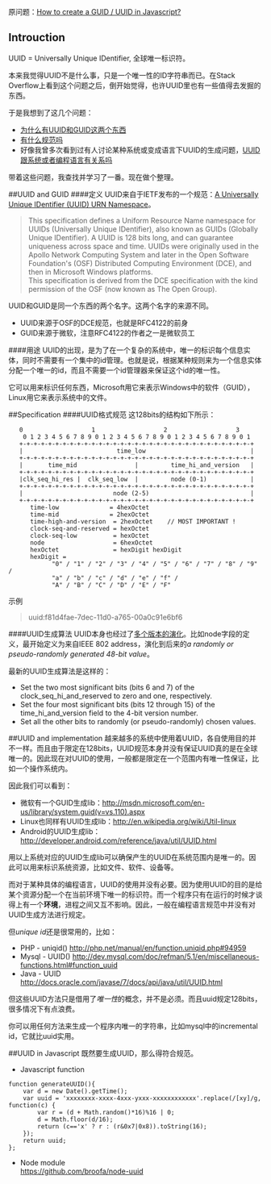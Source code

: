 原问题：[How to create a GUID / UUID in Javascript?](http://stackoverflow.com/questions/105034/how-to-create-a-guid-uuid-in-javascript)

## Introuction
UUID = Universally Unique IDentifier, 全球唯一标识符。

本来我觉得UUID不是什么事，只是一个唯一性的ID字符串而已。在Stack Overflow上看到这个问题之后，倒开始觉得，也许UUID里也有一些值得去发掘的东西。

于是我想到了这几个问题：

* [为什么有UUID和GUID这两个东西](#uuid-and-guid)
* [有什么规范吗](#specification)
* 好像我曾多次看到过有人讨论某种系统或变成语言下UUID的生成问题，[UUID跟系统或者编程语言有关系吗](#uuid-and-implementation)

带着这些问题，我查找并学习了一番。现在做个整理。

##UUID and GUID
####定义
UUID来自于IETF发布的一个规范：[A Universally Unique IDentifier (UUID) URN Namespace](http://www.ietf.org/rfc/rfc4122.txt)。
> This specification defines a Uniform Resource Name namespace for UUIDs (Universally Unique IDentifier), also known as GUIDs (Globally Unique IDentifier).  A UUID is 128 bits long, and can guarantee uniqueness across space and time.  UUIDs were originally used in the Apollo Network Computing System and later in the Open Software Foundation's (OSF) Distributed Computing Environment (DCE), and then in Microsoft Windows platforms.  
This specification is derived from the DCE specification with the kind permission of the OSF (now known as The Open Group).

UUID和GUID是同一个东西的两个名字。这两个名字的来源不同。

* UUID来源于OSF的DCE规范，也就是RFC4122的前身
* GUID来源于微软，注意RFC4122的作者之一是微软员工

####用途
UUID的出现，是为了在一个复杂的系统中，唯一的标识每个信息实体，同时不需要有一个集中的id管理。也就是说，根据某种规则来为一个信息实体分配一个唯一的id，而且不需要一个id管理器来保证这个id的唯一性。

它可以用来标识任何东西，Microsoft用它来表示Windows中的软件（GUID），Linux用它来表示系统中的文件。

##Specification
####UUID格式规范
这128bits的结构如下所示：
```
   0                   1                   2                   3
    0 1 2 3 4 5 6 7 8 9 0 1 2 3 4 5 6 7 8 9 0 1 2 3 4 5 6 7 8 9 0 1
   +-+-+-+-+-+-+-+-+-+-+-+-+-+-+-+-+-+-+-+-+-+-+-+-+-+-+-+-+-+-+-+-+
   |                          time_low                             |
   +-+-+-+-+-+-+-+-+-+-+-+-+-+-+-+-+-+-+-+-+-+-+-+-+-+-+-+-+-+-+-+-+
   |       time_mid                |         time_hi_and_version   |
   +-+-+-+-+-+-+-+-+-+-+-+-+-+-+-+-+-+-+-+-+-+-+-+-+-+-+-+-+-+-+-+-+
   |clk_seq_hi_res |  clk_seq_low  |         node (0-1)            |
   +-+-+-+-+-+-+-+-+-+-+-+-+-+-+-+-+-+-+-+-+-+-+-+-+-+-+-+-+-+-+-+-+
   |                         node (2-5)                            |
   +-+-+-+-+-+-+-+-+-+-+-+-+-+-+-+-+-+-+-+-+-+-+-+-+-+-+-+-+-+-+-+-+
      time-low              = 4hexOctet
      time-mid              = 2hexOctet
      time-high-and-version  = 2hexOctet    // MOST IMPORTANT !
      clock-seq-and-reserved = hexOctet
      clock-seq-low          = hexOctet
      node                   = 6hexOctet
      hexOctet               = hexDigit hexDigit
      hexDigit =
            "0" / "1" / "2" / "3" / "4" / "5" / "6" / "7" / "8" / "9" /
            "a" / "b" / "c" / "d" / "e" / "f" /
            "A" / "B" / "C" / "D" / "E" / "F"
```
示例
> uuid:f81d4fae-7dec-11d0-a765-00a0c91e6bf6

####UUID生成算法
UUID本身也经过了[多个版本的演化](http://en.wikipedia.org/wiki/Universally_unique_identifier#Variants_and_versions)。比如node字段的定义，最开始定义为来自IEEE 802 address，演化到后来的*a randomly or pseudo-randomly generated 48-bit value*。

最新的UUID生成算法是这样的：

 * Set the two most significant bits (bits 6 and 7) of the clock_seq_hi_and_reserved to zero and one, respectively.
 * Set the four most significant bits (bits 12 through 15) of the time_hi_and_version field to the 4-bit version number.
 * Set all the other bits to randomly (or pseudo-randomly) chosen values.

##UUID and implementation
越来越多的系统中使用着UUID，各自使用目的并不一样。而且由于限定在128bits，UUID规范本身并没有保证UUID真的是在全球唯一的。因此现在对UUID的使用，一般都是限定在一个范围内有唯一性保证，比如一个操作系统内。

因此我们可以看到：

* 微软有一个GUID生成lib：http://msdn.microsoft.com/en-us/library/system.guid(v=vs.110).aspx
* Linux也同样有UUID生成lib：http://en.wikipedia.org/wiki/Util-linux
* Android的UUID生成lib：http://developer.android.com/reference/java/util/UUID.html

用以上系统对应的UUID生成lib可以确保产生的UUID在系统范围内是唯一的。因此可以用来标识系统资源，比如文件、软件、设备等。

而对于某种具体的编程语言，UUID的使用并没有必要。因为使用UUID的目的是给某个资源分配一个在当前环境下唯一的标识符。而一个程序只有在运行的时候才谈得上有一个**环境**，进程之间又互不影响。因此，一般在编程语言规范中并没有对UUID生成方法进行规定。

但*unique id*还是很常用的，比如：

* PHP - uniqid() http://php.net/manual/en/function.uniqid.php#94959
* Mysql - UUID() http://dev.mysql.com/doc/refman/5.1/en/miscellaneous-functions.html#function_uuid
* Java - UUID http://docs.oracle.com/javase/7/docs/api/java/util/UUID.html

但这些UUID方法只是借用了*唯一性*的概念，并不是必须。而且uuid规定128bits，很多情况下有点浪费。

你可以用任何方法来生成一个程序内唯一的字符串，比如mysql中的incremental id，它就比uuid实用。

##UUID in Javascript
既然要生成UUID，那么得符合规范。

* Javascript function
```
function generateUUID(){
    var d = new Date().getTime();
    var uuid = 'xxxxxxxx-xxxx-4xxx-yxxx-xxxxxxxxxxxx'.replace(/[xy]/g, function(c) {
        var r = (d + Math.random()*16)%16 | 0;
        d = Math.floor(d/16);
        return (c=='x' ? r : (r&0x7|0x8)).toString(16);
    });
    return uuid;
};
```
* Node module  
https://github.com/broofa/node-uuid
